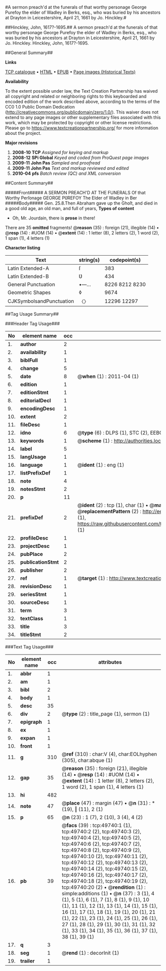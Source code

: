 #A sermon preach'd at the funerals of that worthy personage George Purefoy the elder of Wadley in Berks, esq., who was buried by his ancestors at Drayton in Leicestershire, April 21, 1661 by Jo. Hinckley.#

##Hinckley, John, 1617?-1695.##
A sermon preach'd at the funerals of that worthy personage George Purefoy the elder of Wadley in Berks, esq., who was buried by his ancestors at Drayton in Leicestershire, April 21, 1661 by Jo. Hinckley.
Hinckley, John, 1617?-1695.

##General Summary##

**Links**

[TCP catalogue](http://www.ota.ox.ac.uk/tcp/)  • 
[HTML](http://tei.it.ox.ac.uk/tcp/Texts-HTML/free/A43/A43843.html)  • 
[EPUB](http://tei.it.ox.ac.uk/tcp/Texts-EPUB/free/A43/A43843.epub) • 
[Page images (Historical Texts)](https://historicaltexts.jisc.ac.uk/eebo-11833467e)

**Availability**

To the extent possible under law, the Text Creation Partnership has waived all copyright and related or neighboring rights to this keyboarded and encoded edition of the work described above, according to the terms of the CC0 1.0 Public Domain Dedication (http://creativecommons.org/publicdomain/zero/1.0/). This waiver does not extend to any page images or other supplementary files associated with this work, which may be protected by copyright or other license restrictions. Please go to https://www.textcreationpartnership.org/ for more information about the project.

**Major revisions**

1. __2008-10__ __TCP__ *Assigned for keying and markup*
1. __2008-12__ __SPi Global__ *Keyed and coded from ProQuest page images*
1. __2009-11__ __John Pas__ *Sampled and proofread*
1. __2009-11__ __John Pas__ *Text and markup reviewed and edited*
1. __2010-04__ __pfs__ *Batch review (QC) and XML conversion*

##Content Summary##

#####Front#####
A SERMON PREACH'D AT THE FUNERALS Of that Worthy Perſonage GEORGE PƲREFOY The Elder of Wadley in Ber
#####Body#####
Gen. 25.8.Then Abraham gave up the Ghoſt, and died in a good old age, an old man, and full of years,
**Types of content**

  * Oh, Mr. Jourdain, there is **prose** in there!

There are 35 **omitted** fragments! 
 @__reason__ (35) : foreign (21), illegible (14)  •  @__resp__ (14) : #UOM (14)  •  @__extent__ (14) : 1 letter (8), 2 letters (2), 1 word (2), 1 span (1), 4 letters (1)

**Character listing**


|Text|string(s)|codepoint(s)|
|---|---|---|
|Latin Extended-A|ſ|383|
|Latin Extended-B|Ʋ|434|
|General Punctuation|•—…|8226 8212 8230|
|Geometric Shapes|◊|9674|
|CJKSymbolsandPunctuation|〈〉|12296 12297|

##Tag Usage Summary##

###Header Tag Usage###

|No|element name|occ|attributes|
|---|---|---|---|
|1.|__author__|2||
|2.|__availability__|1||
|3.|__biblFull__|1||
|4.|__change__|5||
|5.|__date__|8| @__when__ (1) : 2011-04 (1)|
|6.|__edition__|1||
|7.|__editionStmt__|1||
|8.|__editorialDecl__|1||
|9.|__encodingDesc__|1||
|10.|__extent__|2||
|11.|__fileDesc__|1||
|12.|__idno__|6| @__type__ (6) : DLPS (1), STC (2), EEBO-CITATION (1), OCLC (1), VID (1)|
|13.|__keywords__|1| @__scheme__ (1) : http://authorities.loc.gov/ (1)|
|14.|__label__|5||
|15.|__langUsage__|1||
|16.|__language__|1| @__ident__ (1) : eng (1)|
|17.|__listPrefixDef__|1||
|18.|__note__|4||
|19.|__notesStmt__|2||
|20.|__p__|11||
|21.|__prefixDef__|2| @__ident__ (2) : tcp (1), char (1)  •  @__matchPattern__ (2) : ([0-9\-]+):([0-9IVX]+) (1), (.+) (1)  •  @__replacementPattern__ (2) : http://eebo.chadwyck.com/downloadtiff?vid=$1&page=$2 (1), https://raw.githubusercontent.com/textcreationpartnership/Texts/master/tcpchars.xml#$1 (1)|
|22.|__profileDesc__|1||
|23.|__projectDesc__|1||
|24.|__pubPlace__|2||
|25.|__publicationStmt__|2||
|26.|__publisher__|2||
|27.|__ref__|1| @__target__ (1) : http://www.textcreationpartnership.org/docs/. (1)|
|28.|__revisionDesc__|1||
|29.|__seriesStmt__|1||
|30.|__sourceDesc__|1||
|31.|__term__|3||
|32.|__textClass__|1||
|33.|__title__|3||
|34.|__titleStmt__|2||


###Text Tag Usage###

|No|element name|occ|attributes|
|---|---|---|---|
|1.|__abbr__|1||
|2.|__am__|1||
|3.|__bibl__|2||
|4.|__body__|1||
|5.|__desc__|35||
|6.|__div__|2| @__type__ (2) : title_page (1), sermon (1)|
|7.|__epigraph__|1||
|8.|__ex__|1||
|9.|__expan__|1||
|10.|__front__|1||
|11.|__g__|310| @__ref__ (310) : char:V (4), char:EOLhyphen (305), char:abque (1)|
|12.|__gap__|35| @__reason__ (35) : foreign (21), illegible (14)  •  @__resp__ (14) : #UOM (14)  •  @__extent__ (14) : 1 letter (8), 2 letters (2), 1 word (2), 1 span (1), 4 letters (1)|
|13.|__hi__|482||
|14.|__note__|47| @__place__ (47) : margin (47)  •  @__n__ (31) : * (19), ‖ (11), 2 (1)|
|15.|__p__|65| @__n__ (23) : 1 (7), 2 (10), 3 (4), 4 (2)|
|16.|__pb__|39| @__facs__ (39) : tcp:49740:1 (1), tcp:49740:2 (2), tcp:49740:3 (2), tcp:49740:4 (2), tcp:49740:5 (2), tcp:49740:6 (2), tcp:49740:7 (2), tcp:49740:8 (2), tcp:49740:9 (2), tcp:49740:10 (2), tcp:49740:11 (2), tcp:49740:12 (2), tcp:49740:13 (2), tcp:49740:14 (2), tcp:49740:15 (2), tcp:49740:16 (2), tcp:49740:17 (2), tcp:49740:18 (2), tcp:49740:19 (2), tcp:49740:20 (2)  •  @__rendition__ (1) : simple:additions (1)  •  @__n__ (37) : 3 (1), 4 (1), 5 (1), 6 (1), 7 (1), 8 (1), 9 (1), 10 (1), 11 (1), 12 (1), 13 (1), 14 (1), 15 (1), 16 (1), 17 (1), 18 (1), 19 (1), 20 (1), 21 (1), 22 (1), 23 (1), 24 (1), 25 (1), 26 (1), 27 (1), 28 (1), 29 (1), 30 (1), 31 (1), 32 (1), 33 (1), 34 (1), 35 (1), 36 (1), 37 (1), 38 (1), 39 (1)|
|17.|__q__|3||
|18.|__seg__|1| @__rend__ (1) : decorInit (1)|
|19.|__trailer__|1||
